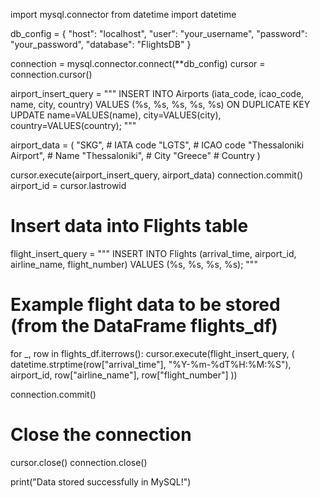 import mysql.connector
from datetime import datetime

db_config = {
    "host": "localhost",
    "user": "your_username",
    "password": "your_password",
    "database": "FlightsDB"
}

connection = mysql.connector.connect(**db_config)
cursor = connection.cursor()


airport_insert_query = """
INSERT INTO Airports (iata_code, icao_code, name, city, country)
VALUES (%s, %s, %s, %s, %s)
ON DUPLICATE KEY UPDATE
    name=VALUES(name), city=VALUES(city), country=VALUES(country);
"""

airport_data = (
    "SKG",       # IATA code
    "LGTS",      # ICAO code
    "Thessaloniki Airport",  # Name
    "Thessaloniki",          # City
    "Greece"                 # Country
)

cursor.execute(airport_insert_query, airport_data)
connection.commit()
airport_id = cursor.lastrowid

# Insert data into Flights table
flight_insert_query = """
INSERT INTO Flights (arrival_time, airport_id, airline_name, flight_number)
VALUES (%s, %s, %s, %s);
"""

# Example flight data to be stored (from the DataFrame flights_df)
for _, row in flights_df.iterrows():
    cursor.execute(flight_insert_query, (
        datetime.strptime(row["arrival_time"], "%Y-%m-%dT%H:%M:%S"),
        airport_id,
        row["airline_name"],
        row["flight_number"]
    ))

connection.commit()

# Close the connection
cursor.close()
connection.close()

print("Data stored successfully in MySQL!")
